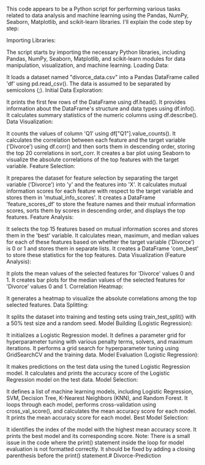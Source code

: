 This code appears to be a Python script for performing various tasks related to data analysis and machine learning using the Pandas, NumPy, Seaborn, Matplotlib, and scikit-learn libraries. I'll explain the code step by step:

Importing Libraries:

The script starts by importing the necessary Python libraries, including Pandas, NumPy, Seaborn, Matplotlib, and scikit-learn modules for data manipulation, visualization, and machine learning. Loading Data:

It loads a dataset named "divorce_data.csv" into a Pandas DataFrame called 'df' using pd.read_csv(). The data is assumed to be separated by semicolons (;). Initial Data Exploration:

It prints the first few rows of the DataFrame using df.head(). It provides information about the DataFrame's structure and data types using df.info(). It calculates summary statistics of the numeric columns using df.describe(). Data Visualization:

It counts the values of column 'Q1' using df["Q1"].value_counts(). It calculates the correlation between each feature and the target variable ('Divorce') using df.corr() and then sorts them in descending order, storing the top 20 correlations in sort_corr. It creates a bar plot using Seaborn to visualize the absolute correlations of the top features with the target variable. Feature Selection:

It prepares the dataset for feature selection by separating the target variable ('Divorce') into 'y' and the features into 'X'. It calculates mutual information scores for each feature with respect to the target variable and stores them in 'mutual_info_scores'. It creates a DataFrame 'feature_scores_df' to store the feature names and their mutual information scores, sorts them by scores in descending order, and displays the top features. Feature Analysis:

It selects the top 15 features based on mutual information scores and stores them in the 'best' variable. It calculates mean, maximum, and median values for each of these features based on whether the target variable ('Divorce') is 0 or 1 and stores them in separate lists. It creates a DataFrame 'com_best' to store these statistics for the top features. Data Visualization (Feature Analysis):

It plots the mean values of the selected features for 'Divorce' values 0 and 1. It creates bar plots for the median values of the selected features for 'Divorce' values 0 and 1. Correlation Heatmap:

It generates a heatmap to visualize the absolute correlations among the top selected features. Data Splitting:

It splits the dataset into training and testing sets using train_test_split() with a 50% test size and a random seed. Model Building (Logistic Regression):

It initializes a Logistic Regression model. It defines a parameter grid for hyperparameter tuning with various penalty terms, solvers, and maximum iterations. It performs a grid search for hyperparameter tuning using GridSearchCV and the training data. Model Evaluation (Logistic Regression):

It makes predictions on the test data using the tuned Logistic Regression model. It calculates and prints the accuracy score of the Logistic Regression model on the test data. Model Selection:

It defines a list of machine learning models, including Logistic Regression, SVM, Decision Tree, K-Nearest Neighbors (KNN), and Random Forest. It loops through each model, performs cross-validation using cross_val_score(), and calculates the mean accuracy score for each model. It prints the mean accuracy score for each model. Best Model Selection:

It identifies the index of the model with the highest mean accuracy score. It prints the best model and its corresponding score. Note: There is a small issue in the code where the print() statement inside the loop for model evaluation is not formatted correctly. It should be fixed by adding a closing parenthesis before the print() statement.# Divorce-Prediction

